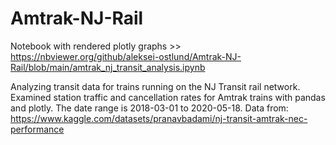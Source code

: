 # Amtrak-NJ-Rail
Notebook with rendered plotly graphs >> https://nbviewer.org/github/aleksei-ostlund/Amtrak-NJ-Rail/blob/main/amtrak_nj_transit_analysis.ipynb

Analyzing transit data for trains running on the NJ Transit rail network. Examined station traffic and cancellation rates for Amtrak trains with pandas and plotly. The date range is 2018-03-01 to 2020-05-18.
Data from: https://www.kaggle.com/datasets/pranavbadami/nj-transit-amtrak-nec-performance
